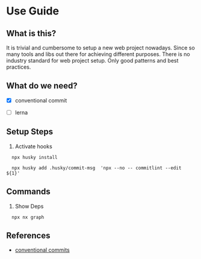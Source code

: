# Use Guide

## What is this?

It is trivial and cumbersome to setup a new web project nowadays. Since so many tools and libs out there for achieving different purposes. There is no industry standard for web project setup. Only good patterns and best practices.

## What do we need?

- [x] conventional commit

- [ ] lerna

## Setup Steps

1. Activate hooks

```shell
  npx husky install

  npx husky add .husky/commit-msg  'npx --no -- commitlint --edit ${1}'
```

## Commands

1. Show Deps

```shell
  npx nx graph
```

## References

- [conventional commits](https://www.conventionalcommits.org/en/v1.0.0/)
